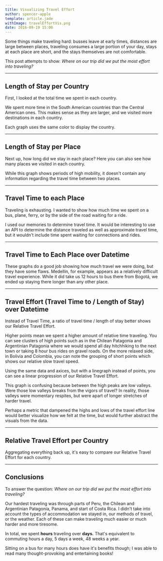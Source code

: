 ```yaml
---
title: Visualizing Travel Effort
author: spencer-apple
template: article.jade
withImage: travelEffortVis.png
date: 2016-09-19 15:00
---
```


Some things make traveling hard: busses leave at early times, distances are large between places, traveling consumes a large portion of your day, stays at each place are short, and the stays themselves are not comfortable.

<span class="more"><span>

This post attempts to show: *Where on our trip did we put the most effort into traveling?*

<link rel="stylesheet" href="css/main.css"></link>
<script type="text/javascript" src="lib/d3.min.js"></script>
<script type="text/javascript" src="data/places.js"></script>
<script type="text/javascript" src="src/graphcomponents.js"></script>
<script type="text/javascript" src="src/visualization.js"></script>
<script type="text/javascript" src="src/main.js"></script>

---
## Length of Stay per Country
First, I looked at the total time we spent in each country.

We spent more time in the South American countries than the Central American ones.
This makes sense as they are larger, and we visited more destinations in each country.

<div id="lengthOfStay"></div>

Each graph uses the same color to display the country.

---
## Length of Stay per Place
Next up, how long did we stay in each place?
Here you can also see how many places we visited in each country.

<div id="lengthOfStayPerPlace"></div>

While this graph shows periods of high mobility, it doesn't contain any information regarding the travel time between two places.

---
## Travel Time to each Place
Traveling is exhausting. 
I wanted to show how much time we spent on a bus, plane, ferry, or by the side of the road waiting for a ride.

I used our memories to determine travel time.
It would be interesting to use an API to determine the distance traveled as well as approximate travel time, but it wouldn't include time spent waiting for connections and rides.

<div id="travelTimePerPlace"></div>

---
## Travel Time to Each Place over Datetime

<div id="travelTimePerPlaceScatterplot"></div>

These graphs do a good job showing how much travel we were doing, but they have some flaws. 
<span id='medellínMouse' class="colombia">Medellín,</span> for example, appears as a relatively difficult travel experience. 
While it did take us 12 hours to bus there from Bogotá, we ended up staying there longer than any other place.

---
## Travel Effort (Travel Time to / Length of Stay) over Datetime
Instead of Travel Time, a ratio of travel time / length of stay better shows our Relative Travel Effort.

Higher points mean we spent a higher amount of relative time traveling.
You can see clusters of high points such as in the <span class="patagoniaMouse chile">Chilean Patagonia</span> and <span class="patagoniaMouse argentina">Argentinian Patagonia</span> where we would spend all day hitchhiking to the next town or taking 8 hour bus rides on gravel roads.
On the more relaxed side, in <span id="boliviaMouse" class="bolivia">Bolivia</span> and <span id="colombiaMouse" class="colombia">Colombia,</span> you can note the grouping of short points which shows our relative slow travel speed.

<div id="travelTimeOverTotalTimePoints"></div>

Using the same data and axices, but with a linegraph instead of points, you can see a linear progression of our Relative Travel Effort.

<div id="travelTimeOverTotalTimeLine"></div>

This graph is confusing because between the high peaks are low valleys. 
Were those low valleys breaks from the vigors of travel? 
In reality, those valleys were momentary respites, but were apart of longer stretches of harder travel.

Perhaps a metric that dampened the highs and lows of the travel effort line would better visualize how we felt at the time, but would further abstract the visuals from the data.

---
## Relative Travel Effort per Country
Aggregating everything back up, it's easy to compare our Relative Travel Effort for each country.

<div id="travelSpeedCountry"></div>

---
## Conclusions

To answer the question: *Where on our trip did we put the most effort into traveling?* 

Our hardest traveling was through parts of <span class="peru">Peru,</span> the <span class="chile">Chilean</span> and <span class="argentina">Argentinian</span> Patagonia, <span class="panama">Panama,</span> and start of <span class="costaRica">Costa Rica</span>.
I didn't take into account the types of accommodation we stayed in, our methods of travel, or the weather.
Each of these can make traveling much easier or much harder and more tiresome.

In total, we spent **<span id="totalTravelTime"></span> hours** traveling over **<span id="totalDays"></span> days.** 
That's equivalent to commuting <span id="commuteTime"></span> hours a day, 5 days a week, 48 weeks a year.

Sitting on a bus for many hours does have it's benefits though; I was able to read many thought-provoking and entertaining books!


